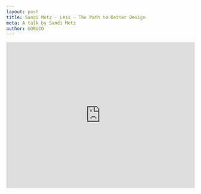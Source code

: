 ```yaml
---
layout: post
title: Sandi Metz - Less - The Path to Better Design
meta: A talk by Sandi Metz
author: GORUCO
---
```


<iframe src="http://player.vimeo.com/video/26330100?title=0&amp;byline=0&amp;portrait=0" width="100%" height="390px" frameborder="0" ></iframe>